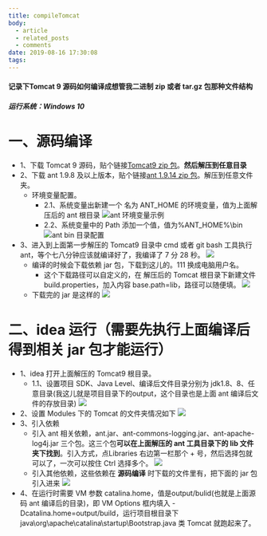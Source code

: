 ```yaml
---
title: compileTomcat
body:
  - article
  - related_posts
  - comments
date: 2019-08-16 17:30:08
tags:
---
```


<!-- more -->
#### 记录下Tomcat 9 源码如何编译成想管我二进制 zip 或者 tar.gz 包那种文件结构
##### 运行系统：Windows 10

# 一、源码编译
- 1、下载 Tomcat 9 源码，贴个链接[Tomcat9 zip 包](http://mirror.ox.ac.uk/sites/rsync.apache.org/tomcat/tomcat-9/v9.0.22/src/apache-tomcat-9.0.22-src.zip)。**然后解压到任意目录**
- 2、下载 ant 1.9.8 及以上版本，贴个链接[ant 1.9.14 zip 包](http://mirrors.ukfast.co.uk/sites/ftp.apache.org//ant/binaries/apache-ant-1.9.14-bin.zip)。解压到任意文件夹。
    - 环境变量配置。
        - 2.1、系统变量出新建一个 名为 ANT_HOME 的环境变量，值为上面解压后的 ant 根目录
        ![ant 环境变量示例](https://user-gold-cdn.xitu.io/2019/8/16/16c98358d55c393a?w=632&h=666&f=png&s=30662)
        - 2.2、系统变量中的 Path 添加一个值，值为%ANT_HOME%\bin
        ![ant bin 目录配置](https://user-gold-cdn.xitu.io/2019/8/16/16c98399f667a06f?w=719&h=666&f=png&s=38715)
- 3、进入到上面第一步解压的 Tomcat9 目录中 cmd 或者 git bash 工具执行 ant，等个七八分钟应该就编译好了，我编译了 7 分 28 秒。
![](https://user-gold-cdn.xitu.io/2019/8/16/16c983bcbaeedbc8?w=1928&h=1058&f=png&s=182859)
    - 编译的时候会下载依赖 jar 包，下载到这儿的。111 换成电脑用户名。
        - 这个下载路径可以自定义的，在 解压后的 Tomcat 根目录下新建文件 build.properties，加入内容 base.path=lib，路径可以随便填。
    ![](https://user-gold-cdn.xitu.io/2019/8/16/16c983d5dd252413?w=896&h=601&f=png&s=75458)
    - 下载完的 jar 是这样的
    ![](https://user-gold-cdn.xitu.io/2019/8/16/16c983e7b595c30d?w=686&h=437&f=png&s=42424)
# 二、idea 运行（需要先执行上面编译后得到相关 jar 包才能运行）
- 1、idea 打开上面解压的 Tomcat9 根目录。
    - 1.1、设置项目 SDK、Java Level、编译后文件目录分别为 jdk1.8、8、任意目录(我这儿就是项目目录下的output，这个目录也是上面 ant 编译后文件的存放目录)
    ![](https://user-gold-cdn.xitu.io/2019/8/16/16c9843f8c384071?w=1241&h=719&f=png&s=86691)
- 2、设置 Modules 下的 Tomcat 的文件夹情况如下
![](https://user-gold-cdn.xitu.io/2019/8/16/16c9846db82c83ad?w=1241&h=719&f=png&s=78613)
- 3、引入依赖
    - 引入 ant 相关依赖，ant.jar、ant-commons-logging.jar、ant-apache-log4j.jar 三个包。这三个包**可以在上面解压的 ant 工具目录下的 lib 文件夹下找到**。引入方式，点Libraries 右边第一栏那个 +  号，然后选择包就可以了，一次可以按住 Ctrl 选择多个。
    ![](https://user-gold-cdn.xitu.io/2019/8/16/16c9848ef06586ac?w=1241&h=719&f=png&s=53683)
    - 引入其他依赖，这些依赖在 **源码编译** 时下载的文件里有，把下面的 jar 包引入进来
    ![](https://user-gold-cdn.xitu.io/2019/8/16/16c984b7c0e63e3b?w=737&h=448&f=png&s=43701)
- 4、在运行时需要 VM 参数 catalina.home，值是output/bulid(也就是上面源码 ant 编译后的目录)，即 VM Options 框内填入 -Dcatalina.home=output/build，运行项目根目录下 java\org\apache\catalina\startup\Bootstrap.java 类 Tomcat 就跑起来了。